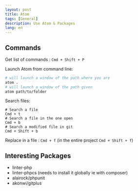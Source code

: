 ```yaml
---
layout: post
title: Atom
tags: [General]
description: Use Atom & Packages
lang: en
---
```


## Commands

Get list of commands : `Cmd + Shift + P`

Launch Atom from command line:

```bash
# will launch a window of the path where you are
atom .
# will launch a window of the path given
atom path/to/folder
```

Search files:

```atom
# Search a file
Cmd + t
# Search a file in the one open
Cmd + b
# Search a modified file in git
Cmd + Shift + b
```

Replace in a file : `Cmd + f` (in the entire project `Cmd + Shift + f`)


## Interesting Packages

- linter-php
- linter-phpcs (needs to install it globally ie with composer)
- alairock/phpunit
- akonwi/gitplus
